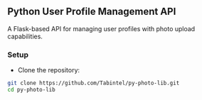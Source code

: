 ## Python User Profile Management API

A Flask-based API for managing user profiles with photo upload capabilities.

### Setup

- Clone the repository:
```bash
git clone https://github.com/Tabintel/py-photo-lib.git
cd py-photo-lib
```